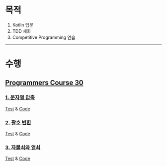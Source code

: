 # 목적

1) Kotlin 입문
2) TDD 체화
3) Competitive Programming 연습

---
# 수행

## [Programmers Course 30](https://programmers.co.kr/learn/courses/30/)
### [1. 문자열 압축](https://programmers.co.kr/learn/courses/30/lessons/60057)

[Test](https://github.com/dbgsprw/competitive-programming-with-tdd/blob/master/src/test/kotlin/io/github/dbgsprw/programmers/TestEncodeString.kt)
& [Code](https://github.com/dbgsprw/competitive-programming-with-tdd/blob/master/src/main/kotlin/io/github/dbgsprw/programmers/encodeString/Solution.kt)

### [2. 괄호 변환](https://programmers.co.kr/learn/courses/30/lessons/60058)

[Test](https://github.com/dbgsprw/competitive-programming-with-tdd/blob/master/src/test/kotlin/io/github/dbgsprw/programmers/TestConvertParenthesis.kt)
& [Code](https://github.com/dbgsprw/competitive-programming-with-tdd/blob/master/src/main/kotlin/io/github/dbgsprw/programmers/convertParenthesis/Solution.kt)

### [3. 자물쇠와 열쇠](https://programmers.co.kr/learn/courses/30/lessons/60059)

[Test](https://github.com/dbgsprw/competitive-programming-with-tdd/blob/master/src/test/kotlin/io/github/dbgsprw/programmers/TestLockAndKey.kt)
& [Code](https://github.com/dbgsprw/competitive-programming-with-tdd/blob/master/src/main/kotlin/io/github/dbgsprw/programmers/lockAndKey/Solution.kt)
